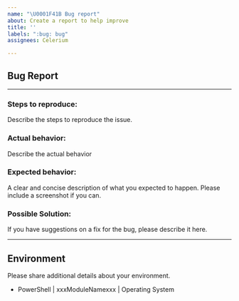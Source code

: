 ```yaml
---
name: "\U0001F41B Bug report"
about: Create a report to help improve
title: ''
labels: ":bug: bug"
assignees: Celerium

---
```


## Bug Report

---

### **Steps to reproduce:**

Describe the steps to reproduce the issue.

### **Actual behavior:**

Describe the actual behavior

### **Expected behavior:**

A clear and concise description of what you expected to happen. Please include a screenshot if you can.

### **Possible Solution:**

If you have suggestions on a fix for the bug, please describe it here.

---

## Environment

Please share additional details about your environment.

* PowerShell | xxxModuleNamexxx | Operating System

<!---

$PSversionTable

Get-Package -Name xxxModuleNamexxx | Select-Object Name,Version,Source,ProviderName

Get-ComputerInfo -Property @(
        'OsName',
        'OsOperatingSystemSKU',
        'OSArchitecture',
        'WindowsVersion',
        'WindowsBuildLabEx',
        'OsLanguage',
        'OsMuiLanguages'
    )

--->
